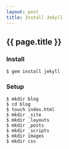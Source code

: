 ```yaml
---
layout: post
title: Install Jekyll
---
```


{{ page.title }}
--------------------------------------------------------------------------------

### Install

    $ gem install jekyll

### Setup

    $ mkdir blog
    $ cd blog
    $ touch index.html
    $ mkdir _site
    $ mkdir _layouts
    $ mkdir _posts
    $ mkdir _scripts
    $ mkdir images
    $ mkdir css
